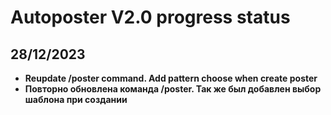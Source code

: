 # Autoposter V2.0 progress status

## 28/12/2023
- **Reupdate /poster command. Add pattern choose when create poster**
- **Повторно обновлена команда /poster. Так же был добавлен выбор шаблона при создании**
